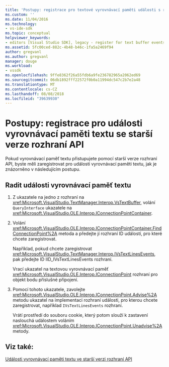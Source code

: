 ```yaml
---
title: 'Postupy: registrace pro textové vyrovnávací paměti události s rozhraním API starší verze | Dokumentace Microsoftu'
ms.custom: ''
ms.date: 11/04/2016
ms.technology:
- vs-ide-sdk
ms.topic: conceptual
helpviewer_keywords:
- editors [Visual Studio SDK], legacy - register for text buffer events
ms.assetid: 5fc00ced-882c-4b48-b46c-1fa5a2469f94
author: gregvanl
ms.author: gregvanl
manager: douge
ms.workload:
- vssdk
ms.openlocfilehash: 9ffe8362f26a55fdb6a9fe236782965a2062ed69
ms.sourcegitcommit: 06db1892fff22572f0b0a11994dc547c2b7e2a48
ms.translationtype: MT
ms.contentlocale: cs-CZ
ms.lasthandoff: 08/08/2018
ms.locfileid: "39639930"
---
```

# <a name="how-to-register-for-text-buffer-events-with-the-legacy-api"></a>Postupy: registrace pro události vyrovnávací paměti textu se starší verze rozhraní API
Pokud vyrovnávací paměť textu přistupujete pomocí starší verze rozhraní API, byste měli zaregistrovat pro události vyrovnávací paměti textu, jak je znázorněno v následujícím postupu.  
  
## <a name="to-advise-text-buffer-events"></a>Radit události vyrovnávací paměť textu  
  
1.  Z ukazatele na jedno z rozhraní na <xref:Microsoft.VisualStudio.TextManager.Interop.VsTextBuffer>, volání `QueryInterface` ukazatele na <xref:Microsoft.VisualStudio.OLE.Interop.IConnectionPointContainer>.  
  
2.  Volání <xref:Microsoft.VisualStudio.OLE.Interop.IConnectionPointContainer.FindConnectionPoint%2A> metoda a předejte jí rozhraní ID událostí, pro které chcete zaregistrovat.  
  
     Například, pokud chcete zaregistrovat <xref:Microsoft.VisualStudio.TextManager.Interop.IVsTextLinesEvents>, pak předejte ID IID_IVsTextLinesEvents rozhraní.  
  
     Vrací ukazatel na textovou vyrovnávací paměť <xref:Microsoft.VisualStudio.OLE.Interop.IConnectionPoint> rozhraní pro objekt bodu příslušné připojení.  
  
3.  Pomocí tohoto ukazatele, zavolejte <xref:Microsoft.VisualStudio.OLE.Interop.IConnectionPoint.Advise%2A> metodu ukazatel na implementaci rozhraní události, pro kterou chcete zaregistrovat, například `IVsTextLinesEvents` rozhraní.  
  
     Vrátí prostředí do souboru cookie, který potom slouží k zastavení naslouchá událostem voláním <xref:Microsoft.VisualStudio.OLE.Interop.IConnectionPoint.Unadvise%2A> metody.  
  
## <a name="see-also"></a>Viz také:  
 [Události vyrovnávací paměti textu ve starší verzi rozhraní API](../extensibility/text-buffer-events-in-the-legacy-api.md)